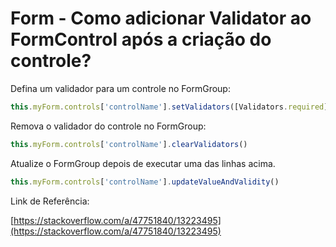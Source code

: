 # Form - Como adicionar Validator ao FormControl após a criação do controle?

Defina um validador para um controle no FormGroup: 

```javascript
this.myForm.controls['controlName'].setValidators([Validators.required])
```

Remova o validador do controle no FormGroup: 

```javascript
this.myForm.controls['controlName'].clearValidators()
```

Atualize o FormGroup depois de executar uma das linhas acima. 

```javascript
this.myForm.controls['controlName'].updateValueAndValidity()
```

Link de Referência:

[https://stackoverflow.com/a/47751840/13223495](https://stackoverflow.com/a/47751840/13223495)
